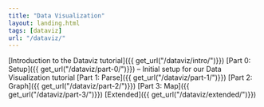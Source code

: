 ```yaml
---
title: "Data Visualization"
layout: landing.html
tags: [dataviz]
url: "/dataviz/"
---
```



[Introduction to the Dataviz tutorial]({{ get_url("/dataviz/intro/")}})
[Part 0: Setup]({{ get_url("/dataviz/part-0/")}}) – Initial setup for our Data Visualization tutorial
[Part 1: Parse]({{ get_url("/dataviz/part-1/")}})
[Part 2: Graph]({{ get_url("/dataviz/part-2/")}})
[Part 3: Map]({{ get_url("/dataviz/part-3/")}})
[Extended]({{ get_url("/dataviz/extended/")}})